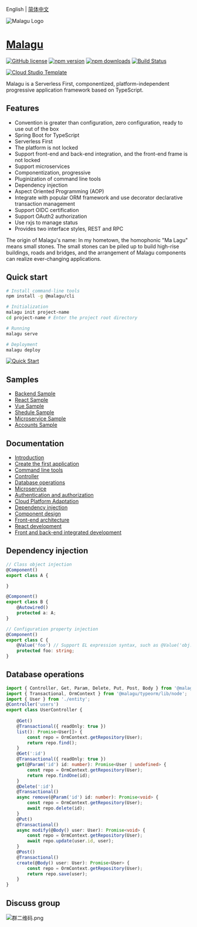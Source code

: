 English | [简体中文](./README.zh-cn.md)

![Malagu Logo](https://cellbang-lib.oss-cn-hangzhou.aliyuncs.com/Malagu%20Logo%20Green.svg) 
# [Malagu](https://malagu.cellbang.com/) 

[![GitHub license](https://img.shields.io/badge/license-MIT-blue.svg)](https://github.com/cellbang/malagu/blob/master/LICENSE)
[![npm version](https://img.shields.io/npm/v/@malagu/core.svg?style=flat)](https://www.npmjs.com/org/malagu)
[![npm downloads](https://img.shields.io/npm/dm/@malagu/core.svg?style=flat)](https://www.npmjs.com/org/malagu)
[![Build Status](https://github.com/cellbang/malagu/workflows/Build/badge.svg?branch=master)](https://github.com/cellbang/malagu/actions?query=branch%3Amaster+event%3Apush+event%3Aschedule)

[![Cloud Studio Template](https://cs-res.codehub.cn/common/assets/icon-badge.svg)](https://cloudstudio.net/templates/edrZ4u5se8)

Malagu is a Serverless First, componentized, platform-independent progressive application framework based on TypeScript.

## Features

- Convention is greater than configuration, zero configuration, ready to use out of the box
- Spring Boot for TypeScript
- Serverless First
- The platform is not locked
- Support front-end and back-end integration, and the front-end frame is not locked
- Support microservices
- Componentization, progressive
- Pluginization of command line tools
- Dependency injection
- Aspect Oriented Programming (AOP)
- Integrate with popular ORM framework and use decorator declarative transaction management
- Support OIDC certification
- Support OAuth2 authorization
- Use rxjs to manage status
- Provides two interface styles, REST and RPC

The origin of Malagu's name: In my hometown, the homophonic "Ma Lagu" means small stones. The small stones can be piled up to build high-rise buildings, roads and bridges, and the arrangement of Malagu components can realize ever-changing applications.

## Quick start

```bash
# Install command-line tools
npm install -g @malagu/cli

# Initialization
malagu init project-name
cd project-name # Enter the project root directory

# Running
malagu serve

# Deployment
malagu deploy
```
[![Quick Start](https://asciinema.org/a/474104.svg)](https://asciinema.org/a/474104?speed=2.5&autoplay=1)

## Samples

- [Backend Sample](https://cloudstudio.net/templates/5QnU8uuBCE)
- [React Sample](https://cloudstudio.net/templates/5QWIO8Jazj)
- [Vue Sample](https://cloudstudio.net/templates/5QuWSgAul5)
- [Shedule Sample](https://cloudstudio.net/templates/5BfaTPi5n5)
- [Microservice Sample](https://cloudstudio.net/templates/5QxzzZvxvx)
- [Accounts Sample](https://cloudstudio.net/templates/5QOrLlMcV6)

## Documentation

- [Introduction](https://malagu.cellbang.com/guide/%E4%BB%8B%E7%BB%8D)
- [Create the first application](https://malagu.cellbang.com/guide/%E5%88%9B%E5%BB%BA%E7%AC%AC%E4%B8%80%E4%B8%AA%E5%BA%94%E7%94%A8)
- [Command line tools](https://malagu.cellbang.com/guide/%E5%91%BD%E4%BB%A4%E8%A1%8C%E5%B7%A5%E5%85%B7)
- [Controller](https://malagu.cellbang.com/guide/%E6%8E%A7%E5%88%B6%E5%99%A8)
- [Database operations](https://malagu.cellbang.com/guide/%E6%95%B0%E6%8D%AE%E5%BA%93typeorm)
- [Microservice](https://malagu.cellbang.com/dev/%E5%BE%AE%E6%9C%8D%E5%8A%A1)
- [Authentication and authorization](https://malagu.cellbang.com/guide/%E8%AE%A4%E8%AF%81%E4%B8%8E%E6%8E%88%E6%9D%83)
- [Cloud Platform Adaptation](https://malagu.cellbang.com/cloud/%E4%BA%91%E5%B9%B3%E5%8F%B0%E9%80%82%E9%85%8D)
- [Dependency injection](https://malagu.cellbang.com/guide/%E4%BE%9D%E8%B5%96%E6%B3%A8%E5%85%A5)
- [Component design](https://malagu.cellbang.com/guide/%E7%BB%84%E4%BB%B6%E8%AE%BE%E8%AE%A1)
- [Front-end architecture](https://malagu.cellbang.com/guide/%E5%89%8D%E7%AB%AF%E6%9E%B6%E6%9E%84)
- [React development](https://malagu.cellbang.com/dev/react)
- [Front and back-end integrated development](https://malagu.cellbang.com/dev/%E5%89%8D%E5%90%8E%E7%AB%AF%E4%B8%80%E4%BD%93%E5%8C%96%E5%BC%80%E5%8F%91)


## Dependency injection

```typescript
// Class object injection
@Component()
export class A {

}

@Component()
export class B {
    @Autowired()
    protected a: A;
}

// Configuration property injection
@Component()
export class C {
    @Value('foo') // Support EL expression syntax, such as @Value('obj.xxx'), @Value('arr[1]') etc.
    protected foo: string;
}
```

## Database operations

```typescript
import { Controller, Get, Param, Delete, Put, Post, Body } from '@malagu/mvc/lib/node';
import { Transactional, OrmContext } from '@malagu/typeorm/lib/node';
import { User } from './entity';
@Controller('users')
export class UserController {
    
    @Get()
    @Transactional({ readOnly: true })
    list(): Promise<User[]> {
        const repo = OrmContext.getRepository(User);
        return repo.find();
    }
    @Get(':id')
    @Transactional({ readOnly: true })
    get(@Param('id') id: number): Promise<User | undefined> {
        const repo = OrmContext.getRepository(User);
        return repo.findOne(id);
    }
    @Delete(':id')
    @Transactional()
    async remove(@Param('id') id: number): Promise<void> {
        const repo = OrmContext.getRepository(User);
        await repo.delete(id);
    }
    @Put()
    @Transactional()
    async modify(@Body() user: User): Promise<void> {
        const repo = OrmContext.getRepository(User);
        await repo.update(user.id, user);
    }
    @Post()
    @Transactional()
    create(@Body() user: User): Promise<User> {
        const repo = OrmContext.getRepository(User);
        return repo.save(user);
    }
}
```

## Discuss group

![群二维码.png](https://cellbang-lib.oss-cn-hangzhou.aliyuncs.com/%E7%BE%A4%E4%BA%8C%E7%BB%B4%E7%A0%81.png)

